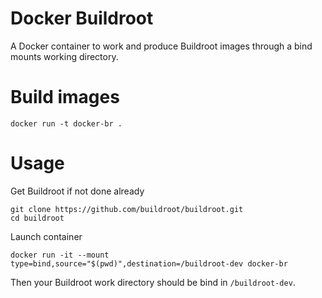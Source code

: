 # Docker Buildroot
A Docker container to work and produce Buildroot images through a bind mounts working directory.

# Build images

```shell
docker run -t docker-br .
```

# Usage

Get Buildroot if not done already

```shell
git clone https://github.com/buildroot/buildroot.git
cd buildroot
```

Launch container

```shell
docker run -it --mount type=bind,source="$(pwd)",destination=/buildroot-dev docker-br
```

Then your Buildroot work directory should be bind in `/buildroot-dev`.
